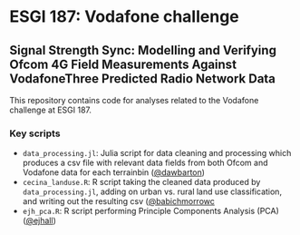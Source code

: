 # ESGI 187: Vodafone challenge
## Signal Strength Sync: Modelling and Verifying Ofcom 4G Field Measurements Against VodafoneThree Predicted Radio Network Data

This repository contains code for analyses related to the Vodafone challenge at ESGI 187.

### Key scripts

+ `data_processing.jl`: Julia script for data cleaning and processing which produces a csv file with relevant data fields from both Ofcom and Vodafone data for each terrainbin ([@dawbarton](https://github.com/dawbarton))
+ `cecina_landuse.R`: R script taking the cleaned data produced by `data_processing.jl`, adding on urban vs. rural land use classification, and writing out the resulting csv ([@babichmorrowc](https://github.com/babichmorrowc)
+ `ejh_pca.R`: R script performing Principle Components Analysis (PCA) ([@ejhall](https://github.com/ejhall))
